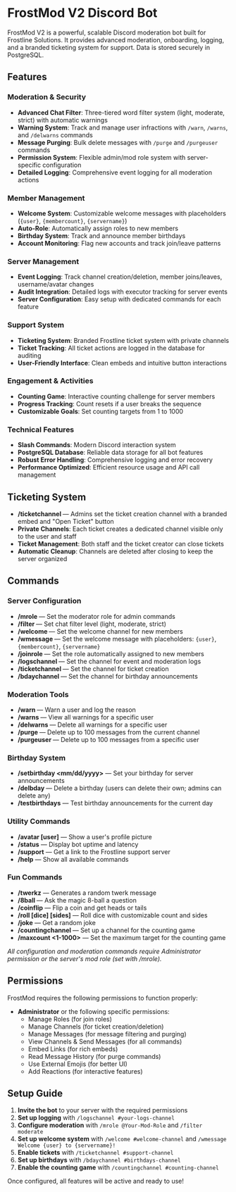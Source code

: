 # FrostMod V2 Discord Bot

FrostMod V2 is a powerful, scalable Discord moderation bot built for Frostline Solutions. It provides advanced moderation, onboarding, logging, and a branded ticketing system for support. Data is stored securely in PostgreSQL.

## Features

### Moderation & Security
- **Advanced Chat Filter**: Three-tiered word filter system (light, moderate, strict) with automatic warnings
- **Warning System**: Track and manage user infractions with `/warn`, `/warns`, and `/delwarns` commands
- **Message Purging**: Bulk delete messages with `/purge` and `/purgeuser` commands
- **Permission System**: Flexible admin/mod role system with server-specific configuration
- **Detailed Logging**: Comprehensive event logging for all moderation actions

### Member Management
- **Welcome System**: Customizable welcome messages with placeholders (`{user}`, `{membercount}`, `{servername}`)
- **Auto-Role**: Automatically assign roles to new members
- **Birthday System**: Track and announce member birthdays
- **Account Monitoring**: Flag new accounts and track join/leave patterns

### Server Management
- **Event Logging**: Track channel creation/deletion, member joins/leaves, username/avatar changes
- **Audit Integration**: Detailed logs with executor tracking for server events
- **Server Configuration**: Easy setup with dedicated commands for each feature

### Support System
- **Ticketing System**: Branded Frostline ticket system with private channels
- **Ticket Tracking**: All ticket actions are logged in the database for auditing
- **User-Friendly Interface**: Clean embeds and intuitive button interactions

### Engagement & Activities
- **Counting Game**: Interactive counting challenge for server members
- **Progress Tracking**: Count resets if a user breaks the sequence
- **Customizable Goals**: Set counting targets from 1 to 1000

### Technical Features
- **Slash Commands**: Modern Discord interaction system
- **PostgreSQL Database**: Reliable data storage for all bot features
- **Robust Error Handling**: Comprehensive logging and error recovery
- **Performance Optimized**: Efficient resource usage and API call management

## Ticketing System
- **/ticketchannel <channel>** — Admins set the ticket creation channel with a branded embed and "Open Ticket" button
- **Private Channels**: Each ticket creates a dedicated channel visible only to the user and staff
- **Ticket Management**: Both staff and the ticket creator can close tickets
- **Automatic Cleanup**: Channels are deleted after closing to keep the server organized

## Commands

### Server Configuration
- **/mrole <role>** — Set the moderator role for admin commands
- **/filter <level>** — Set chat filter level (light, moderate, strict)
- **/welcome <channel>** — Set the welcome channel for new members
- **/wmessage <message>** — Set the welcome message with placeholders: `{user}`, `{membercount}`, `{servername}`
- **/joinrole <role>** — Set the role automatically assigned to new members
- **/logschannel <channel>** — Set the channel for event and moderation logs
- **/ticketchannel <channel>** — Set the channel for ticket creation
- **/bdaychannel <channel>** — Set the channel for birthday announcements

### Moderation Tools
- **/warn <user> <reason>** — Warn a user and log the reason
- **/warns <user>** — View all warnings for a specific user
- **/delwarns <user>** — Delete all warnings for a specific user
- **/purge <amount>** — Delete up to 100 messages from the current channel
- **/purgeuser <user> <amount>** — Delete up to 100 messages from a specific user

### Birthday System
- **/setbirthday <mm/dd/yyyy>** — Set your birthday for server announcements
- **/delbday <user>** — Delete a birthday (users can delete their own; admins can delete any)
- **/testbirthdays** — Test birthday announcements for the current day

### Utility Commands
- **/avatar [user]** — Show a user's profile picture
- **/status** — Display bot uptime and latency
- **/support** — Get a link to the Frostline support server
- **/help** — Show all available commands

### Fun Commands
- **/twerkz** — Generates a random twerk message
- **/8ball <question>** — Ask the magic 8-ball a question
- **/coinflip** — Flip a coin and get heads or tails
- **/roll [dice] [sides]** — Roll dice with customizable count and sides
- **/joke** — Get a random joke
- **/countingchannel <channel>** — Set up a channel for the counting game
- **/maxcount <1-1000>** — Set the maximum target for the counting game

*All configuration and moderation commands require Administrator permission or the server's mod role (set with /mrole).*

## Permissions

FrostMod requires the following permissions to function properly:
- **Administrator** or the following specific permissions:
  - Manage Roles (for join roles)
  - Manage Channels (for ticket creation/deletion)
  - Manage Messages (for message filtering and purging)
  - View Channels & Send Messages (for all commands)
  - Embed Links (for rich embeds)
  - Read Message History (for purge commands)
  - Use External Emojis (for better UI)
  - Add Reactions (for interactive features)

## Setup Guide

1. **Invite the bot** to your server with the required permissions
2. **Set up logging** with `/logschannel #your-logs-channel`
3. **Configure moderation** with `/mrole @Your-Mod-Role` and `/filter moderate`
4. **Set up welcome system** with `/welcome #welcome-channel` and `/wmessage Welcome {user} to {servername}!`
5. **Enable tickets** with `/ticketchannel #support-channel`
6. **Set up birthdays** with `/bdaychannel #birthdays-channel`
7. **Enable the counting game** with `/countingchannel #counting-channel`

Once configured, all features will be active and ready to use!
